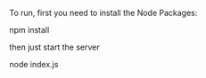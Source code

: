 To run, first you need to install the Node Packages:

  npm install

then just start the server
  
  node index.js

